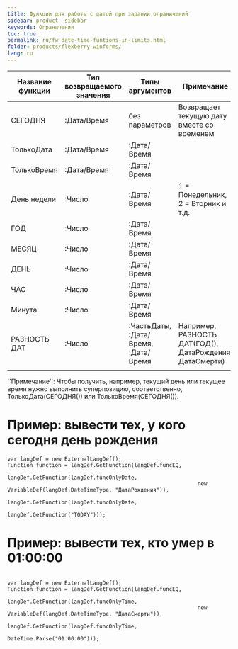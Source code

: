 ```yaml
---
title: Функции для работы с датой при задании ограничений
sidebar: product--sidebar
keywords: Ограничения
toc: true
permalink: ru/fw_date-time-funtions-in-limits.html
folder: products/flexberry-winforms/
lang: ru
---
```


| Название функции | Тип возвращаемого значения | Типы аргументов | Примечание
|--|--|--|--|
| СЕГОДНЯ | :Дата/Время | без параметров | Возвращает текущую дату вместе со временем
| ТолькоДата | :Дата/Время | :Дата/Время 
| ТолькоВремя | :Дата/Время | :Дата/Время 
| День недели | :Число | :Дата/Время  | 1 = Понедельник, 2 = Вторник и т.д.
| ГОД | :Число | :Дата/Время  
| МЕСЯЦ | :Число | :Дата/Время
| ДЕНЬ | :Число | :Дата/Время 
| ЧАС | :Число | :Дата/Время  
| Минута | :Число | :Дата/Время 
| РАЗНОСТЬ ДАТ | :Число | :ЧастьДаты, :Дата/Время, :Дата/Время | Например,  РАЗНОСТЬ ДАТ(ГОД(), ДатаРождения, ДатаСмерти)
 ||||

''Примечание'': Чтобы получить, например, текущий день или текущее время нужно выполнить суперпозицию, соответственно, ТолькоДата(СЕГОДНЯ()) или ТолькоВремя(СЕГОДНЯ()).

# Пример: вывести тех, у кого сегодня день рождения
```
var langDef = new ExternalLangDef();
Function function = langDef.GetFunction(langDef.funcEQ,
                                        langDef.GetFunction(langDef.funcOnlyDate,
                                                            new VariableDef(langDef.DateTimeType, "ДатаРождения")),
                                        langDef.GetFunction(langDef.funcOnlyDate,
                                                            langDef.GetFunction("TODAY")));
```

# Пример: вывести тех, кто умер в 01:00:00
```

var langDef = new ExternalLangDef();
Function function = langDef.GetFunction(langDef.funcEQ,
                                        langDef.GetFunction(langDef.funcOnlyTime,
                                                            new VariableDef(langDef.DateTimeType, "ДатаСмерти")),
                                        langDef.GetFunction(langDef.funcOnlyTime,
                                                            DateTime.Parse("01:00:00")));
```
